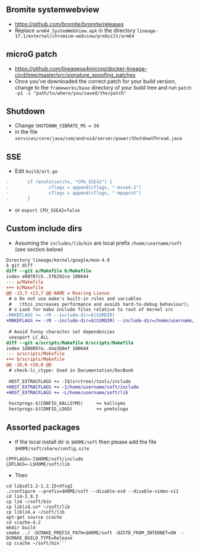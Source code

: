 ## Bromite systemwebview

- https://github.com/bromite/bromite/releases
- Replace `arm64_SystemWebView.apk` in the directory `lineage-17.1/external/chromium-webview/prebuilt/arm64`
 
## microG patch

- https://github.com/lineageos4microg/docker-lineage-cicd/tree/master/src/signature_spoofing_patches
- Once you've downloaded the correct patch for your build version, change to the `frameworks/base` directory of your build tree and run `patch -p1 -i "path/to/where/you/saved/the/patch"`
  
## Shutdown

- Change `SHUTDOWN_VIBRATE_MS = 50`
- in the file `services/core/java/com/android/server/power/ShutdownThread.java`

## SSE

- Edit ```build/art.go```

```diff
-       if !envFalse(ctx, "CPU_SSE42") {
-               cflags = append(cflags, "-msse4.2")
-               cflags = append(cflags, "-mpopcnt")
-       }
```

- or `export CPU_SSE42=false`


## Custom include dirs

- Assuming the `includes/lib/bin` are local prefix `/home/username/soft` (see section below)

```diff
Directory lineage/kernel/google/msm-4.9
$ git diff
diff --git a/Makefile b/Makefile
index e00787c5..5f6292ce 100644
--- a/Makefile
+++ b/Makefile
@@ -13,7 +13,7 @@ NAME = Roaring Lionus
 # o Do not use make's built-in rules and variables
 #   (this increases performance and avoids hard-to-debug behaviour);
 # o Look for make include files relative to root of kernel src
-MAKEFLAGS += -rR --include-dir=$(CURDIR)
+MAKEFLAGS += -rR --include-dir=$(CURDIR) --include-dir=/home/username/soft/include
 
 # Avoid funny character set dependencies
 unexport LC_ALL
diff --git a/scripts/Makefile b/scripts/Makefile
index 1d80897a..daa3b0ef 100644
--- a/scripts/Makefile
+++ b/scripts/Makefile
@@ -10,6 +10,8 @@
 # check-lc_ctype: Used in Documentation/DocBook
 
 HOST_EXTRACFLAGS += -I$(srctree)/tools/include
+HOST_EXTRACFLAGS += -I/home/username/soft/include
+HOST_EXTRACFLAGS += -L/home/username/soft/lib
 
 hostprogs-$(CONFIG_KALLSYMS)     += kallsyms
 hostprogs-$(CONFIG_LOGO)         += pnmtologo

```

## Assorted packages

- If the local install dir is `$HOME/soft` then please add the file `$HOME/soft/share/config.site`

``` 
CPPFLAGS=-I$HOME/soft/include
LDFLAGS=-L$HOME/soft/lib 
```

- Then

```
cd libsdl1.2-1.2.15+dfsg2
./configure --prefix=$HOME/soft --disable-esd --disable-video-x11
cd lz4-1.9.3
cp lz4 ~/soft/bin
cp liblz4.so* ~/soft/lib
cp liblz4.a ~/soft/lib
apt-get source ccache
cd ccache-4.2
mkdir build
cmake ../ -DCMAKE_PREFIX_PATH=$HOME/soft -DZSTD_FROM_INTERNET=ON  -DCMAKE_BUILD_TYPE=Release
cp ccache ~/soft/bin```
